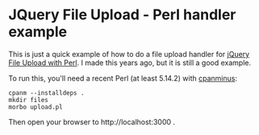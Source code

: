 # JQuery File Upload - Perl handler example

This is just a quick example of how to do a file upload handler for
[jQuery File Upload with Perl][jfu].  I made this years ago, but it is
still a good example.

[jfu]: https://github.com/blueimp/jQuery-File-Upload

To run this, you'll need a recent Perl (at least 5.14.2) with
[cpanminus][cpanm]:

    cpanm --installdeps .
    mkdir files
    morbo upload.pl

[cpanm]: https://metacpan.org/pod/App::cpanminus

Then open your browser to http://localhost:3000 .
